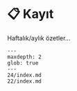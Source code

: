 # 📋 Kayıt

Haftalık/aylık özetler…

```{toctree}
---
maxdepth: 2
glob: true
---
24/index.md
22/index.md
```
